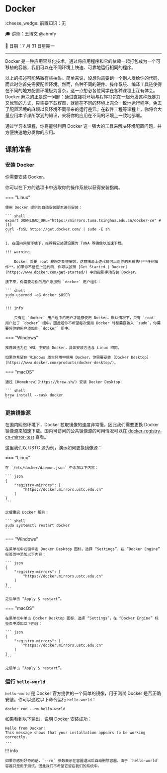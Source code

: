 # Docker

:cheese_wedge: 前置知识：无

:mortar_board: 讲师：王博文 @abmfy

:date: 日期：7 月 31 日星期一

---

Docker 是一种应用容器化技术。通过将应用程序和它的依赖一起打包成为一个可移植的容器，我们可以在不同环境上快速、可靠地运行相同的程序。

以上的描述可能略微有些抽象。简单来说，设想你需要跑一个别人发给你的代码，而此时你首先需要配置环境。然而，各种不同的硬件、操作系统、编译工具链使得在不同的地方配置环境极为复杂，这一点想必各位同学在各种课程上深有体会。Docker 解决的正是这一问题：通过直接将环境与程序打包在一起分发这种既暴力又优雅的方式，只需要下载容器，就能在不同的环境上完全一致地运行程序，免去了配置环境的麻烦以及环境不同带来的运行差异。在软件工程等课程上，你将会大量应用本节课所学到的知识，来将你的应用在不同的环境上一致地部署。

通过学习本课程，你将能够利用 Docker 这一强大的工具来解决环境配置问题，并方便快速地分发你的应用。

## 课前准备

### 安装 Docker

你需要安装 Docker。

你可以在下方的选项卡中选取你的操作系统以获得安装指南。

=== "Linux"

    使用 Docker 提供的自动安装脚本进行安装：

    ``` shell
    export DOWNLOAD_URL="https://mirrors.tuna.tsinghua.edu.cn/docker-ce" # (1)
    curl -fsSL https://get.docker.com/ | sudo -E sh
    ```

    1. 在国内网络环境下，推荐将安装源设置为 TUNA 等镜像以加速下载。

    !!! warning
    
        Docker 需要 root 权限才能够安装，这意味着上述代码可以对你的系统执行**任何操作**。如果你不信任上述代码，你可以按照 [Get Started | Docker](https://www.docker.com/get-started/) 中的指引手动安装 Docker。

    接下来，你需要将你的用户添加到 `docker` 用户组中：

    ``` shell
    sudo usermod -aG docker $USER
    ``` 

    !!! info

        只有在 `docker` 用户组中的用户才能够使用 Docker。默认情况下，只有 `root` 用户处于 `docker` 组中，因此若你不希望每次使用 Docker 时都需要输入 `sudo`，你需要将你的用户添加到 `docker` 组中。

=== "Windows"

    推荐做法为在 WSL 中安装 Docker，具体安装方法与 Linux 相同。

    如果你希望在 Windows 原生环境中使用 Docker，你需要安装 [Docker Desktop](https://www.docker.com/products/docker-desktop/)。

=== "macOS"

    通过 [Homebrew](https://brew.sh/) 安装 Docker Desktop：

    ``` shell
    brew install --cask docker
    ```

### 更换镜像源

在国内网络环境下，Docker 拉取镜像的速度非常慢，因此我们需要更换 Docker 镜像源来加速下载。国内可访问的公共镜像源的可用情况可以在 [docker-registry-cn-mirror-test](https://github.com/docker-practice/docker-registry-cn-mirror-test/actions) 查看。

这里我们以 USTC 源为例，演示如何更换镜像源：

=== "Linux"

    在 `/etc/docker/daemon.json` 中添加以下内容：

    ``` json
    {
        "registry-mirrors": [
            "https://docker.mirrors.ustc.edu.cn"
        ]
    }
    ```

    之后重启 Docker 服务：

    ``` shell
    sudo systemctl restart docker
    ```

=== "Windows"

    在菜单栏中右键单击 Docker Desktop 图标，选择 “Settings”，在 “Docker Engine” 标签页中添加以下内容：

    ``` json
    {
        "registry-mirrors": [
            "https://docker.mirrors.ustc.edu.cn"
        ]
    }
    ```

    之后单击 “Apply & restart”。

=== "macOS"

    在菜单栏中单击 Docker Desktop 图标，选择 “Settings”，在 “Docker Engine” 标签页中添加以下内容：

    ``` json
    {
        "registry-mirrors": [
            "https://docker.mirrors.ustc.edu.cn"
        ]
    }
    ```

    之后单击 “Apply & restart”。

### 运行 `hello-world`

`hello-world` 是 Docker 官方提供的一个简单的镜像，用于测试 Docker 是否正确安装。你可以通过以下命令运行 `hello-world`：

``` shell
docker run --rm hello-world
```

如果看到以下输出，说明 Docker 安装成功：

``` text
Hello from Docker!
This message shows that your installation appears to be working correctly.
...
```

!!! info
    
    如果你感到好奇的话，`--rm` 参数表示在容器退出后自动删除容器。由于 `hello-world` 容器只是用于测试，因此我们不希望它留在我们的系统中。